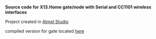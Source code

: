 **Source code for X13.Home gate/node with Serial and CC1101 wireless interfaces**

Project created in [Atmel Studio](http://www.atmel.com/tools/atmelstudio.aspx "")

compiled version for gate located [here](https://github.com/mdef/X13.devices/tree/nano_bin "")

